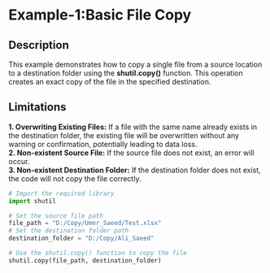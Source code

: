 # Example-1:Basic File Copy

## Description

This example demonstrates how to copy a single file from a source location to a destination folder using the **shutil.copy()** function. This operation creates an exact copy of the file in the specified destination.

## Limitations

**1. Overwriting Existing Files:** If a file with the same name already exists in the destination folder, the existing file will be overwritten without any warning or confirmation, potentially leading to data loss.<br>
**2. Non-existent Source File:** If the source file does not exist, an error will occur.<br>
**3. Non-existent Destination Folder:** If the destination folder does not exist, the code will not copy the file correctly.


```python
# Import the required library
import shutil

# Set the source file path
file_path = "D:/Copy/Umer_Saeed/Test.xlsx"
# Set the destination folder path
destination_folder = "D:/Copy/Ali_Saeed"

# Use the shutil.copy() function to copy the file
shutil.copy(file_path, destination_folder)
```

